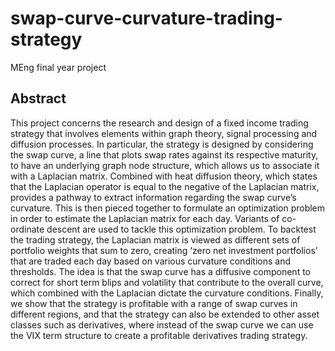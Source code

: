 # swap-curve-curvature-trading-strategy
MEng final year project

## Abstract
This project concerns the research and design of a fixed income trading strategy that involves elements within graph theory, signal processing and diffusion processes. In particular, the strategy is designed by considering the swap curve, a line that plots swap rates against its respective maturity, to have an underlying graph node structure, which allows us to associate it with a Laplacian matrix. Combined with heat diffusion theory, which states that the Laplacian operator is equal to the negative of the Laplacian matrix, provides a pathway to extract information regarding the swap curve’s curvature. This is then pieced together to formulate an optimization problem in order to estimate the Laplacian matrix for each day. Variants of co-ordinate descent are used to tackle this optimization problem. To backtest the trading strategy, the Laplacian matrix is viewed as different sets of portfolio weights that sum to zero, creating ‘zero net investment portfolios’ that are traded each day based on various curvature conditions and thresholds. The idea is that the swap curve has a diffusive component to correct for short term blips and volatility that contribute to the overall curve, which combined with the Laplacian dictate the curvature conditions. Finally, we show that the strategy is profitable with a range of swap curves in different regions, and that the strategy can also be extended to other asset classes such as derivatives, where instead of the swap curve we can use the VIX term structure to create a profitable derivatives trading strategy.
